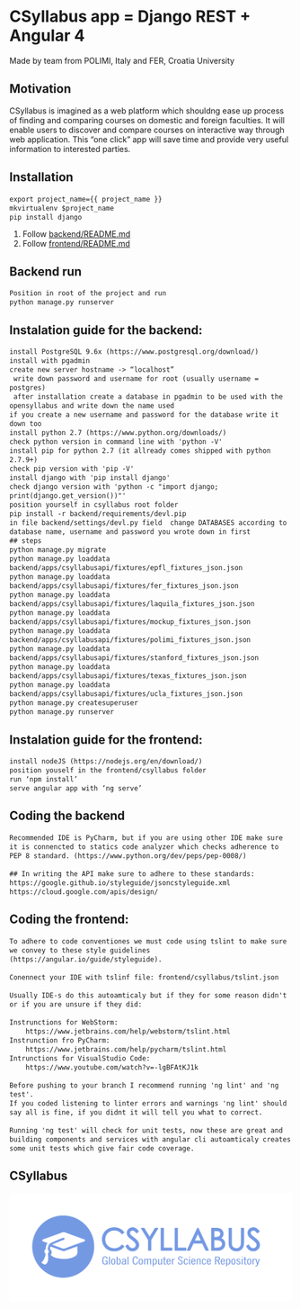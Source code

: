 # CSyllabus app = Django REST + Angular 4
Made by team from POLIMI, Italy and FER, Croatia University

## Motivation
 CSyllabus is imagined as a web platform which shouldng  ease up process of finding and comparing courses on domestic and foreign faculties.
 It will enable users to discover and compare courses on interactive way through web application.
 This “one click” app will save time and provide very useful information to interested parties.

## Installation
```
export project_name={{ project_name }}
mkvirtualenv $project_name
pip install django
```
1. Follow [backend/README.md](backend/README.md)
1. Follow [frontend/README.md](frontend/README.md)


## Backend run
```
Position in root of the project and run
python manage.py runserver
```

## Instalation guide for the backend:
```
install PostgreSQL 9.6x (https://www.postgresql.org/download/)
install with pgadmin
create new server hostname -> “localhost”
 write down password and username for root (usually username = postgres)
 after installation create a database in pgadmin to be used with the opensyllabus and write down the name used
if you create a new username and password for the database write it down too
install python 2.7 (https://www.python.org/downloads/)
check python version in command line with 'python -V'
install pip for python 2.7 (it allready comes shipped with python 2.7.9+) 
check pip version with 'pip -V'
install django with 'pip install django'
check django version with 'python -c "import django; print(django.get_version())"'
position yourself in csyllabus root folder
pip install -r backend/requirements/devl.pip
in file backend/settings/devl.py field  change DATABASES according to database name, username and password you wrote down in first 
## steps
python manage.py migrate
python manage.py loaddata backend/apps/csyllabusapi/fixtures/epfl_fixtures_json.json
python manage.py loaddata backend/apps/csyllabusapi/fixtures/fer_fixtures_json.json
python manage.py loaddata backend/apps/csyllabusapi/fixtures/laquila_fixtures_json.json
python manage.py loaddata backend/apps/csyllabusapi/fixtures/mockup_fixtures_json.json
python manage.py loaddata backend/apps/csyllabusapi/fixtures/polimi_fixtures_json.json
python manage.py loaddata backend/apps/csyllabusapi/fixtures/stanford_fixtures_json.json
python manage.py loaddata backend/apps/csyllabusapi/fixtures/texas_fixtures_json.json
python manage.py loaddata backend/apps/csyllabusapi/fixtures/ucla_fixtures_json.json
python manage.py createsuperuser
python manage.py runserver
```

## Instalation guide for the frontend:
```
install nodeJS (https://nodejs.org/en/download/)
position youself in the frontend/csyllabus folder
run ‘npm install’
serve angular app with ‘ng serve’
```

## Coding the backend
```
Recommended IDE is PyCharm, but if you are using other IDE make sure it is connencted to statics code analyzer which checks adherence to PEP 8 standard. (https://www.python.org/dev/peps/pep-0008/)

## In writing the API make sure to adhere to these standards:
https://google.github.io/styleguide/jsoncstyleguide.xml
https://cloud.google.com/apis/design/
```

## Coding the frontend:
```
To adhere to code conventiones we must code using tslint to make sure we convey to these style guidelines (https://angular.io/guide/styleguide).

Conennect your IDE with tslinf file: frontend/csyllabus/tslint.json

Usually IDE-s do this autoamticaly but if they for some reason didn't or if you are unsure if they did:
    
Instrunctions for WebStorm:
    https://www.jetbrains.com/help/webstorm/tslint.html
Instrunction fro PyCharm:
    https://www.jetbrains.com/help/pycharm/tslint.html
Intrunctions for VisualStudio Code:
    https://www.youtube.com/watch?v=-lgBFAtKJ1k

Before pushing to your branch I recommend running 'ng lint' and 'ng test'.
If you coded listening to linter errors and warnings 'ng lint' should say all is fine, if you didnt it will tell you what to correct.

Running 'ng test' will check for unit tests, now these are great and building components and services with angular cli autoamticaly creates some unit tests which give fair code coverage.
```


## CSyllabus
![screenshot](screenshot.png)
